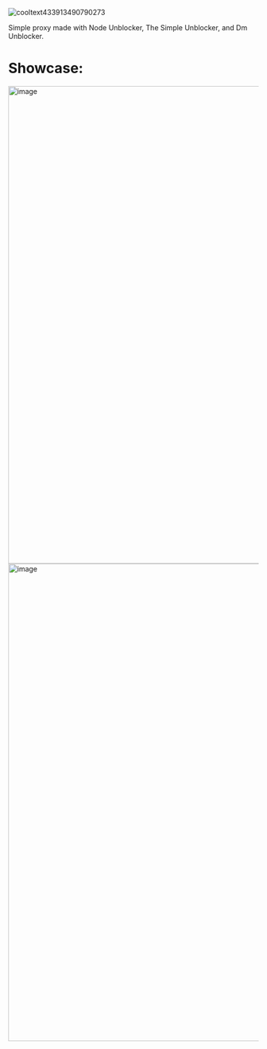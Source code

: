 ![cooltext433913490790273](https://user-images.githubusercontent.com/119009502/232642357-8734207d-5cd0-4514-9190-d3fbffc2a056.png)


Simple proxy made with Node Unblocker, The Simple Unblocker, and Dm Unblocker.

# Showcase:

<img width="960" alt="image" src="https://user-images.githubusercontent.com/119009502/232884039-485b27fa-5722-41b7-9c37-bd7b71f84952.png">


<img width="960" alt="image" src="https://user-images.githubusercontent.com/119009502/232639162-67b24c26-f8de-4c97-8df9-2044644bf4a6.png">
